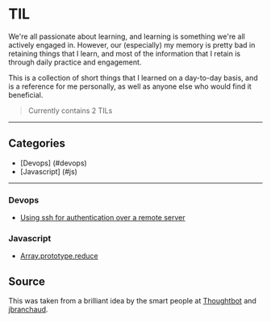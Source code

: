 # TIL

We're all passionate about learning, and learning is something we're all actively engaged in. However, our (especially) my memory is pretty bad in retaining things that I learn, and most of the information that I retain is through daily practice and engagement.

This is a collection of short things that I learned on a day-to-day basis, and is a reference for me personally, as well as anyone else who would find it beneficial.

> Currently contains 2 TILs

---

## Categories

* [Devops] (#devops)
* [Javascript] (#js)

---

### Devops

- [Using ssh for authentication over a remote server](devops/ssh-authentication-remote-server.md)

### Javascript

- [Array.prototype.reduce](js/reduce.md)

## Source

This was taken from a brilliant idea by the smart people at [Thoughtbot](https://github.com/thoughtbot/til) and [jbranchaud](https://github.com/jbranchaud/til.git).
